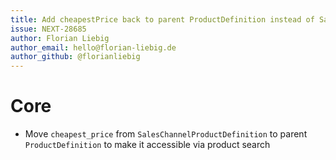 ```yaml
---
title: Add cheapestPrice back to parent ProductDefinition instead of SalesChannelProductDefinition
issue: NEXT-28685
author: Florian Liebig
author_email: hello@florian-liebig.de
author_github: @florianliebig
---
```

# Core
* Move `cheapest_price` from `SalesChannelProductDefinition` to parent `ProductDefinition` to make it accessible via product search 
